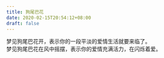 ```yaml
---
title: 狗尾巴花
date: 2020-02-15T20:54:12+08:00
draft: false
---
```


梦见狗尾巴花开，表示你的一段平淡的爱情生活就要来临了。<br>
梦见狗尾巴花在风中摇摆，表示你的爱情充满活力，在闪烁着爱。<br>
